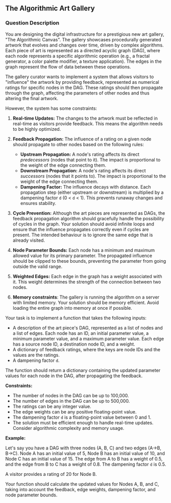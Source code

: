 ## The Algorithmic Art Gallery

### Question Description

You are designing the digital infrastructure for a prestigious new art gallery, "The Algorithmic Canvas". The gallery showcases procedurally generated artwork that evolves and changes over time, driven by complex algorithms. Each piece of art is represented as a directed acyclic graph (DAG), where each node represents a specific algorithmic operation (e.g., a fractal generator, a color palette modifier, a texture application). The edges in the graph represent the flow of data between these operations.

The gallery curator wants to implement a system that allows visitors to "influence" the artwork by providing feedback, represented as numerical ratings for specific nodes in the DAG. These ratings should then propagate through the graph, affecting the parameters of other nodes and thus altering the final artwork.

However, the system has some constraints:

1.  **Real-time Updates:** The changes to the artwork must be reflected in real-time as visitors provide feedback. This means the algorithm needs to be highly optimized.

2.  **Feedback Propagation:** The influence of a rating on a given node should propagate to other nodes based on the following rules:

    *   **Upstream Propagation:** A node's rating affects its direct *predecessors* (nodes that point to it). The impact is proportional to the weight of the edge connecting them.
    *   **Downstream Propagation:** A node's rating affects its direct *successors* (nodes that it points to). The impact is proportional to the weight of the edge connecting them.
    *   **Dampening Factor:** The influence decays with distance. Each propagation step (either upstream or downstream) is multiplied by a dampening factor `d` (0 < `d` < 1). This prevents runaway changes and ensures stability.

3.  **Cycle Prevention:** Although the art pieces are represented as DAGs, the feedback propagation algorithm should gracefully handle the possibility of cycles in the graph. Your solution should avoid infinite loops and ensure that the influence propagates correctly even if cycles are present. The intended behaviour is to ignore the same edge that is already visited.

4.  **Node Parameter Bounds:** Each node has a minimum and maximum allowed value for its primary parameter. The propagated influence should be clipped to these bounds, preventing the parameter from going outside the valid range.

5.  **Weighted Edges:** Each edge in the graph has a weight associated with it. This weight determines the strength of the connection between two nodes.

6. **Memory constraints**: The gallery is running the algorithm on a server with limited memory. Your solution should be memory efficient. Avoid loading the entire graph into memory at once if possible.

Your task is to implement a function that takes the following inputs:

*   A description of the art piece's DAG, represented as a list of nodes and a list of edges. Each node has an ID, an initial parameter value, a minimum parameter value, and a maximum parameter value. Each edge has a source node ID, a destination node ID, and a weight.
*   A dictionary of feedback ratings, where the keys are node IDs and the values are the ratings.
*   A dampening factor `d`.

The function should return a dictionary containing the updated parameter values for each node in the DAG, after propagating the feedback.

**Constraints:**

*   The number of nodes in the DAG can be up to 100,000.
*   The number of edges in the DAG can be up to 500,000.
*   The ratings can be any integer value.
*   The edge weights can be any positive floating-point value.
*   The dampening factor `d` is a floating-point value between 0 and 1.
*   The solution must be efficient enough to handle real-time updates. Consider algorithmic complexity and memory usage.

**Example:**

Let's say you have a DAG with three nodes (A, B, C) and two edges (A->B, B->C). Node A has an initial value of 5, Node B has an initial value of 10, and Node C has an initial value of 15. The edge from A to B has a weight of 0.5, and the edge from B to C has a weight of 0.8. The dampening factor `d` is 0.5.

A visitor provides a rating of 20 for Node B.

Your function should calculate the updated values for Nodes A, B, and C, taking into account the feedback, edge weights, dampening factor, and node parameter bounds.
